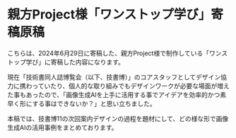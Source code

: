# 親方Project様「ワンストップ学び」寄稿原稿

こちらは、2024年6月29日に寄稿した、親方Project様で制作している「ワンストップ学び」に寄稿した内容になります。

現在「技術書同人誌博覧会（以下、技書博）」のコアスタッフとしてデザイン協力に携わっていたり、個人的な取り組みでもデザインワークが必要な場面が増えた事もあったので、「画像生成AIを上手に活用する事でアイデアを効率的かつ素早く形にする事はできないか？」と思い立ちました。

本稿では、技書博11の次回案内デザインの過程を題材にして、どの様な形で画像生成AIの活用事例をまとめております。
